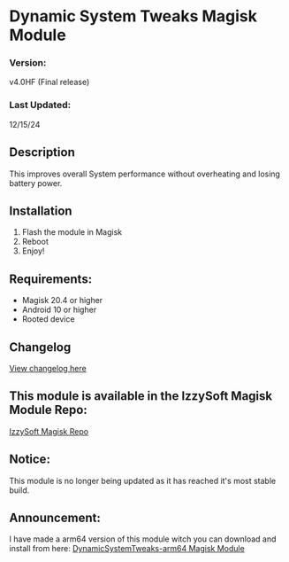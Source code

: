 # Dynamic System Tweaks Magisk Module

### Version:
v4.0HF (Final release)

### Last Updated:
12/15/24

## Description
This improves overall System performance without overheating and losing battery power.

## Installation 
1. Flash the module in Magisk
3. Reboot
4. Enjoy!

## Requirements:
- Magisk 20.4 or higher
- Android 10 or higher
- Rooted device

## Changelog
[View changelog here](https://github.com/PS2ClassicsVault/Dynamic-System-Tweaks-Magisk-Module/blob/main/changelog.md)


## This module is available in the IzzySoft Magisk Module Repo:
[IzzySoft Magisk Repo](https://apt.izzysoft.de/magisk/)

## Notice:
This module is no longer being updated as it has reached it's most stable build.

## Announcement:
I have made a arm64 version of this module witch you can download and install from here: [DynamicSystemTweaks-arm64 Magisk Module](https://github.com/PS2ClassicsVault/DynamicSystemTweaks-arm64-Magisk-Module)
